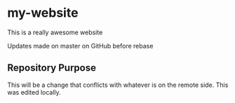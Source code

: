 # my-website

This is a really awesome website



Updates made on master on GitHub before rebase


## Repository Purpose

This will be a change that conflicts with whatever is on the remote side.
This was edited locally.
